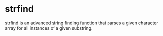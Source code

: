 # strfind
strfind is an advanced string finding function that parses a given character array for all instances of a given substring.
